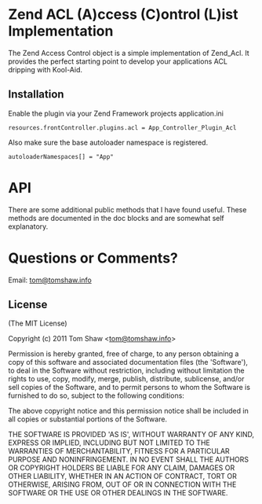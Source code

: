 # Zend ACL (A)ccess (C)ontrol (L)ist Implementation
      
  The Zend Access Control object is a simple implementation of Zend_Acl. It provides the perfect starting point to develop your applications ACL dripping with Kool-Aid.
    
## Installation

  Enable the plugin via your Zend Framework projects application.ini
  
    resources.frontController.plugins.acl = App_Controller_Plugin_Acl
    
  Also make sure the base autoloader namespace is registered.
  
    autoloaderNamespaces[] = "App"

# API 

There are some additional public methods that I have found useful. These methods are documented in the doc blocks and are somewhat self explanatory.

# Questions or Comments?

Email: tom@tomshaw.info

## License 

(The MIT License)

Copyright (c) 2011 Tom Shaw &lt;tom@tomshaw.info&gt;

Permission is hereby granted, free of charge, to any person obtaining
a copy of this software and associated documentation files (the
'Software'), to deal in the Software without restriction, including
without limitation the rights to use, copy, modify, merge, publish,
distribute, sublicense, and/or sell copies of the Software, and to
permit persons to whom the Software is furnished to do so, subject to
the following conditions:

The above copyright notice and this permission notice shall be
included in all copies or substantial portions of the Software.

THE SOFTWARE IS PROVIDED 'AS IS', WITHOUT WARRANTY OF ANY KIND,
EXPRESS OR IMPLIED, INCLUDING BUT NOT LIMITED TO THE WARRANTIES OF
MERCHANTABILITY, FITNESS FOR A PARTICULAR PURPOSE AND NONINFRINGEMENT.
IN NO EVENT SHALL THE AUTHORS OR COPYRIGHT HOLDERS BE LIABLE FOR ANY
CLAIM, DAMAGES OR OTHER LIABILITY, WHETHER IN AN ACTION OF CONTRACT,
TORT OR OTHERWISE, ARISING FROM, OUT OF OR IN CONNECTION WITH THE
SOFTWARE OR THE USE OR OTHER DEALINGS IN THE SOFTWARE.